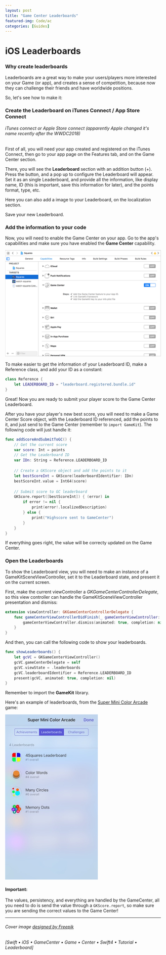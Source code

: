 ```yaml
---
layout: post
title: "Game Center Leaderboards"
featured-img: Code/ac
categories: [Guides]
---
```


# iOS Leaderboards

### Why create leaderboards
Leaderboards are a great way to make your users/players more interested on your Game (or app), and creates a sense of competition, because now they can challenge their friends and have worldwide positions.

So, let's see how to make it:

### Create the Leaderboard on iTunes Connect / App Store Connect
###### iTunes connect or Apple Store connect (apparently Apple changed it's name recently after the WWDC2018)

First of all, you will need your app created and registered on the iTunes Connect, then go to your app page on the Features tab, and on the Game Center section.

There, you will see the **Leaderboard** section with an addition button (+). Press the button, and a pop up to configure the Leaderboard will appear. Set it as an single Leaderboard, and provide all the information, like display name, ID (this is important, save this information for later), and the points format, type, etc.

Here you can also add a image to your Leaderboard, on the localization section.

Save your new Leaderboard.

### Add the information to your code

Now, you will need to enable the Game Center on your app.
Go to the app's capabilities and make sure you have enabled the **Game Center** capability.

![Game Center capability on Xcode](../assets/img/posts/Code/gamecentercapability.png)

To make easier to get the information of your Leaderboard ID, make a Reference class, and add your ID as a constant:

```swift
class Reference {
	let LEADERBOARD_ID = "leaderboard.registered.bundle.id"
}
```

Great! Now you are ready to submit your player score to the Game Center Leaderboard.

After you have your player's new best score, you will need to make a Game Center Score object, with the Leaderboard ID referenced, add the points to it, and just send to the Game Center (remember to ```import GameKit```).
The following code will just handle it:

```swift
func addScoreAndSubmitToGC() {
    // Get the current score
    var score: Int = points
    // Get the Leaderboard ID
    var IDn: String = Reference.LEADERBOARD_ID
    
    // Create a GKScore object and add the points to it
    let bestScoreInt = GKScore(leaderboardIdentifier: IDn)
    bestScoreInt.value = Int64(score)
    
    // Submit score to GC leaderboard
    GKScore.report([bestScoreInt]) { (error) in
        if error != nil {
            print(error!.localizedDescription)
        } else {
            print("Highscore sent to GameCenter")
        }
    }
}
```
If everything goes right, the value will be correcty updated on the Game Center.

### Open the Leaderboards

To show the Leaderboard view, you will need to make an instance of a GameKitSceneViewController, set it to the Leaderboard state, and present it on the current screen.

First, make the current viewController a *GKGameCenterControllerDelegate*, so this view controller can handle the GameKitSceneViewController presentation and dismiss:

```swift
extension viewController: GKGameCenterControllerDelegate {
    func gameCenterViewControllerDidFinish(_ gameCenterViewController: GKGameCenterViewController) {
        gameCenterViewController.dismiss(animated: true, completion: nil)
    }
}
```
And then, you can call the following code to show your leaderboards.

```swift
func showLeaderboards() {
    let gcVC = GKGameCenterViewController()
    gcVC.gameCenterDelegate = self
    gcVC.viewState = .leaderboards
    gcVC.leaderboardIdentifier = Reference.LEADERBOARD_ID
    present(gcVC, animated: true, completion: nil)
}
```
Remember to import the **GameKit** library.

Here's an example of leaderboards, from the [Super Mini Color Arcade]() game:

![Game Center capability on Xcode](../assets/img/posts/Code/leaderboards.jpg)

#### Important:
The values, persistency, and everything are handled by the GameCenter, all you need to do is send the value through a ```GKScore.report```, so make sure you are sending the correct values to the Game Center!

---
###### Cover image <a href='https://www.freepik.com/free-vector/memphis-pattern_1177561.htm'>designed by Freepik</a>

###### [Swift • iOS • GameCenter • Game • Center • Swift4 • Tutorial • Leaderboard]
